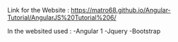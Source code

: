 Link for the Website : https://matro68.github.io/Angular-Tutorial/AngularJS%20Tutorial%206/

In the websited used : 
-Angular 1
-Jquery
-Bootstrap 
